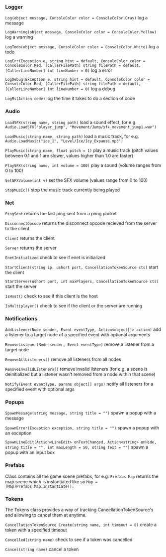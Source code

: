 ### Logger

`Log(object message, ConsoleColor color = ConsoleColor.Gray)` log a message

`LogWarning(object message, ConsoleColor color = ConsoleColor.Yellow)` log a warning

`LogTodo(object message, ConsoleColor color = ConsoleColor.White)` log a todo

`LogErr(Exception e, string hint = default, ConsoleColor color = ConsoleColor.Red, [CallerFilePath] string filePath = default, [CallerLineNumber] int lineNumber = 0)` log a error

`LogDebug(Exception e, string hint = default, ConsoleColor color = ConsoleColor.Red, [CallerFilePath] string filePath = default, [CallerLineNumber] int lineNumber = 0)` log a debug

`LogMs(Action code)` log the time it takes to do a section of code

### Audio

`LoadSFX(string name, string path)` load a sound effect, for e.g. `Audio.LoadSFX("player_jump", "Movement/Jump/sfx_movement_jump1.wav")`

`LoadMusic(string name, string path)` load a music track, for e.g. `Audio.LoadMusic("ice_1", "Level/Ice/Icy_Expanse.mp3")`

`PlayMusic(string name, float pitch = 1)` play a music track (pitch values between 0.1 and 1 are slower, values higher than 1.0 are faster)

`PlaySFX(string name, int volume = 100)` play a sound (volume ranges from 0 to 100)  

`SetSFXVolume(int v)` set the SFX volume (values range from 0 to 100)

`StopMusic()` stop the music track currently being played

### Net

`PingSent` returns the last ping sent from a pong packet

`DisconnectOpcode` returns the disconnect opcode recieved from the server to the client

`Client` returns the client

`Server` returns the server

`EnetInitialized` check to see if enet is initialized

`StartClient(string ip, ushort port, CancellationTokenSource cts)` start the client

`StartServer(ushort port, int maxPlayers, CancellationTokenSource cts)` start the server

`IsHost()` check to see if this client is the host

`IsMultiplayer()` check to see if the client or the server are running

### Notifications

`AddListener(Node sender, Event eventType, Action<object[]> action)` add a listener to a target node of a specified event with optional arguments

`RemoveListener(Node sender, Event eventType)` remove a listener from a target node

`RemoveAllListeners()` remove all listeners from all nodes

`RemoveInvalidListeners()` remove invalid listeners (for e.g. a scene is deinitialized but a listener wasn't removed from a node within that scene)

`Notify(Event eventType, params object[] args)` notify all listeners for a specified event with optional args

### Popups

`SpawnMessage(string message, string title = "")` spawn a popup with a message

`SpawnError(Exception exception, string title = "")` spawn a popup with an exception

`SpawnLineEdit(Action<LineEdit> onTextChanged, Action<string> onHide, string title = "", int maxLength = 50, string text = "")` spawn a popup with an input box

### Prefabs

Class contains all the game scene prefabs, for e.g. `Prefabs.Map` returns the map scene which is instantiated like so `Map = (Map)Prefabs.Map.Instantiate();`

### Tokens

The Tokens class provides a way of tracking CancellationTokenSource's and allowing to cancel them at anytime.

`CancellationTokenSource Create(string name, int timeout = 0)` create a token with a specified timeout

`Cancelled(string name)` check to see if a token was cancelled

`Cancel(string name)` cancel a token
